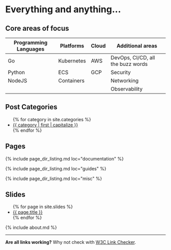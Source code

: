 # Everything and anything...

## Core areas of focus

| Programming Languages | Platforms | Cloud | Additional areas |
| --- | --- | --- | --- |
| Go | Kubernetes | AWS | DevOps, CI/CD, all the buzz words |
| Python | ECS  | GCP | Security |
| NodeJS | Containers | | Networking |
| | | | Observability |

## Post Categories

<ul>
  {% for category in site.categories %}
  <li><a href="{{ site.url }}/category/{{ category | first | url_encode }}.html">{{ category | first | capitalize }}</a></li>
  {% endfor %}
</ul>

## Pages

{% include page_dir_listing.md loc="documentation" %}

{% include page_dir_listing.md loc="guides" %}

{% include page_dir_listing.md loc="misc" %}

## Slides

<ul>
  {% for page in site.slides %}
  <li><a href="{{ page.url }}">{{ page.title }}</a></li>
  {% endfor %}
</ul>

{% include about.md %}

---

**Are all links working?** Why not check with [W3C Link Checker](https://validator.w3.org/checklink?uri=marjamis.github.io&hide_type=all&depth=&check=Check).
